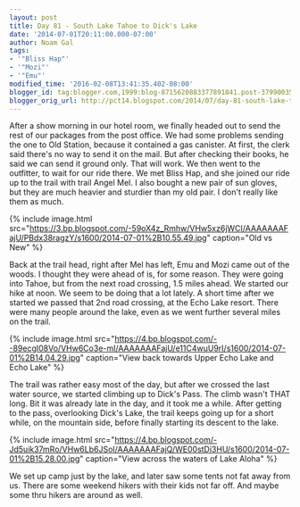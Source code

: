 ```yaml
---
layout: post
title: Day 81 - South Lake Tahoe to Dick's Lake
date: '2014-07-01T20:11:00.000-07:00'
author: Noam Gal
tags:
- '"Bliss Hap"'
- '"Mozi"'
- '"Emu"'
modified_time: '2016-02-08T13:41:35.402-08:00'
blogger_id: tag:blogger.com,1999:blog-8715620883377891841.post-379900353615659975
blogger_orig_url: http://pct14.blogspot.com/2014/07/day-81-south-lake-tahoe-to-dicks-lake.html
---
```

After a show morning in our hotel room, we finally headed out to send the rest of our packages from the post office. We had some problems sending the one to Old Station, because it contained a gas canister. At first, the clerk said there's no way to send it on the mail. But after checking their books, he said we can send it ground only. That will work. We then went to the outfitter, to wait for our ride there. We met Bliss Hap, and she joined our ride up to the trail with trail Angel Mel. I also bought a new pair of sun gloves, but they are much heavier and sturdier than my old pair. I don't really like them as much.

{% include image.html src="https://3.bp.blogspot.com/-59oX4z_Rmhw/VHw5xz6jWCI/AAAAAAAFajU/PBdx38ragzY/s1600/2014-07-01%2B10.55.49.jpg" caption="Old vs New" %}

Back at the trail head, right after Mel has left, Emu and Mozi came out of the woods. I thought they were ahead of is, for some reason. They were going into Tahoe, but from the next road crossing, 1.5 miles ahead. We started our hike at noon. We seem to be doing that a lot lately. A short time after we started we passed that 2nd road crossing, at the Echo Lake resort. There were many people around the lake, even as we went further several miles on the trail.

{% include image.html src="https://4.bp.blogspot.com/--89ecgI08Vo/VHw6Co3e-mI/AAAAAAAFajU/e11C4wuU9rI/s1600/2014-07-01%2B14.04.29.jpg" caption="View back towards Upper Echo Lake and Echo Lake" %}

The trail was rather easy most of the day, but after we crossed the last water source, we started climbing up to Dick's Pass. The climb wasn't THAT long. Bit it was already late in the day, and it took me a while. After getting to the pass, overlooking Dick's Lake, the trail keeps going up for a short while, on the mountain side, before finally starting its descent to the lake.

{% include image.html src="https://4.bp.blogspot.com/-Jd5uik37mRo/VHw6Lb6JSoI/AAAAAAAFajQ/WE00stDi3HU/s1600/2014-07-01%2B15.28.00.jpg" caption="View across the waters of Lake Aloha" %}

We set up camp just by the lake, and later saw some tents not fat away from us. There are some weekend hikers with their kids not far off. And maybe some thru hikers are around as well.
